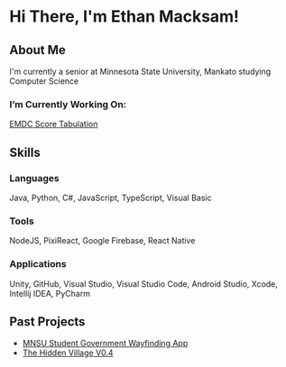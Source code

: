 # Hi There, I'm Ethan Macksam!
## About Me
I'm currently a senior at Minnesota State University, Mankato studying Computer Science
### I’m Currently Working On:
[EMDC Score Tabulation](https://github.com/orgs/Fall-2024-EMDC-Team/repositories)
## Skills
### Languages
Java, Python, C#, JavaScript, TypeScript, Visual Basic
### Tools
NodeJS, PixiReact, Google Firebase, React Native
### Applications
Unity, GitHub, Visual Studio, Visual Studio Code, Android Studio, Xcode, Intellij IDEA, PyCharm
## Past Projects
- [MNSU Student Government Wayfinding App](https://github.com/WayfindingWizards/WayfindingApp)
- [The Hidden Village V0.4](https://github.com/JThoe26/hidden_village_v0.4)


<!--
**eMack27/eMack27** is a ✨ _special_ ✨ repository because its `README.md` (this file) appears on your GitHub profile.

Here are some ideas to get you started:

- 🔭 I’m currently working on ...
- 🌱 I’m currently learning ...
- 👯 I’m looking to collaborate on ...
- 🤔 I’m looking for help with ...
- 💬 Ask me about ...
- 📫 How to reach me: ...
- 😄 Pronouns: ...
- ⚡ Fun fact: ...
-->

